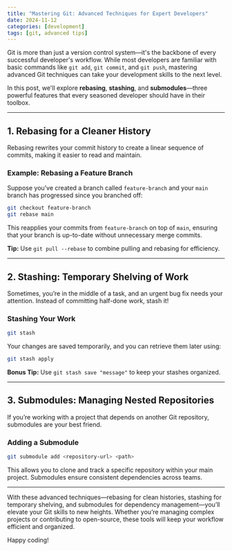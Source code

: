 ```yaml
---
title: "Mastering Git: Advanced Techniques for Expert Developers"
date: 2024-11-12
categories: [development]
tags: [git, advanced tips]
---
```


Git is more than just a version control system—it's the backbone of every successful developer's workflow. While most developers are familiar with basic commands like `git add`, `git commit`, and `git push`, mastering advanced Git techniques can take your development skills to the next level.

In this post, we'll explore **rebasing**, **stashing**, and **submodules**—three powerful features that every seasoned developer should have in their toolbox.

---

## **1. Rebasing for a Cleaner History**

Rebasing rewrites your commit history to create a linear sequence of commits, making it easier to read and maintain.

### **Example: Rebasing a Feature Branch**
Suppose you’ve created a branch called `feature-branch` and your `main` branch has progressed since you branched off:

```bash
git checkout feature-branch
git rebase main
```

This reapplies your commits from `feature-branch` on top of `main`, ensuring that your branch is up-to-date without unnecessary merge commits.

**Tip:** Use `git pull --rebase` to combine pulling and rebasing for efficiency.

---

## **2. Stashing: Temporary Shelving of Work**

Sometimes, you’re in the middle of a task, and an urgent bug fix needs your attention. Instead of committing half-done work, stash it!

### **Stashing Your Work**
```bash
git stash
```

Your changes are saved temporarily, and you can retrieve them later using:
```bash
git stash apply
```

**Bonus Tip:** Use `git stash save "message"` to keep your stashes organized.

---

## **3. Submodules: Managing Nested Repositories**

If you’re working with a project that depends on another Git repository, submodules are your best friend.

### **Adding a Submodule**
```bash
git submodule add <repository-url> <path>
```

This allows you to clone and track a specific repository within your main project. Submodules ensure consistent dependencies across teams.

---

With these advanced techniques—rebasing for clean histories, stashing for temporary shelving, and submodules for dependency management—you’ll elevate your Git skills to new heights. Whether you’re managing complex projects or contributing to open-source, these tools will keep your workflow efficient and organized.

Happy coding!